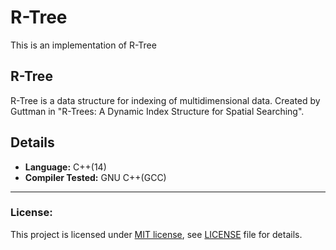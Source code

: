 # R-Tree
This is an implementation of R-Tree

## R-Tree
R-Tree is a data structure for indexing of multidimensional data.
Created by Guttman in "R-Trees: A Dynamic Index Structure for Spatial Searching".

## Details

- **Language:** C++(14)
- **Compiler Tested:** GNU C++(GCC)

***
### License:
This project is licensed under [MIT license](https://opensource.org/licenses/mit-license.php), see [LICENSE](https://github.com/alfredchavez/R-Tree/blob/master/LICENSE) file for details.
